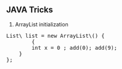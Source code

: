 ## JAVA Tricks

1. ArrayList initialization
<pre>
List\<Integer\> list = new ArrayList\<Integer\>() {
        {
        int x = 0 ; add(0); add(9);
    }
};
</pre>
